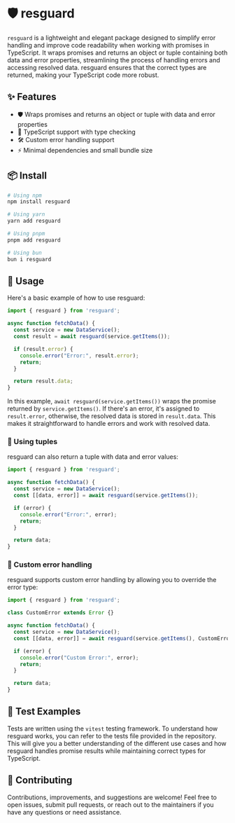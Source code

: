 # 🛡️ resguard

`resguard` is a lightweight and elegant package designed to simplify error handling and improve code readability when working with promises in TypeScript. It wraps promises and returns an object or tuple containing both data and error properties, streamlining the process of handling errors and accessing resolved data. resguard ensures that the correct types are returned, making your TypeScript code more robust.

## ✨ Features

- 🛡 Wraps promises and returns an object or tuple with data and error properties
- 🎯 TypeScript support with type checking
- 🛠️ Custom error handling support
- ⚡ Minimal dependencies and small bundle size

## 📦 Install

```bash
# Using npm
npm install resguard

# Using yarn
yarn add resguard

# Using pnpm
pnpm add resguard

# Using bun
bun i resguard
```

## 🚀 Usage

Here's a basic example of how to use resguard:

```javascript
import { resguard } from 'resguard';

async function fetchData() {
  const service = new DataService();
  const result = await resguard(service.getItems());

  if (result.error) {
    console.error("Error:", result.error);
    return;
  }

  return result.data;
}
```

In this example, `await resguard(service.getItems())` wraps the promise returned by `service.getItems()`. If there's an error, it's assigned to `result.error`, otherwise, the resolved data is stored in `result.data`. This makes it straightforward to handle errors and work with resolved data.

### 🧩 Using tuples

resguard can also return a tuple with data and error values:

```javascript
import { resguard } from 'resguard';

async function fetchData() {
  const service = new DataService();
  const [[data, error]] = await resguard(service.getItems());

  if (error) {
    console.error("Error:", error);
    return;
  }

  return data;
}
```

### 🎨 Custom error handling

resguard supports custom error handling by allowing you to override the error type:

```javascript
import { resguard } from 'resguard';

class CustomError extends Error {}

async function fetchData() {
  const service = new DataService();
  const [[data, error]] = await resguard(service.getItems(), CustomError);

  if (error) {
    console.error("Custom Error:", error);
    return;
  }

  return data;
}
```

## 🔬 Test Examples

Tests are written using the `vitest` testing framework. To understand how resguard works, you can refer to the tests file provided in the repository. This will give you a better understanding of the different use cases and how resguard handles promise results while maintaining correct types for TypeScript.

## 🌟 Contributing

Contributions, improvements, and suggestions are welcome! Feel free to open issues, submit pull requests, or reach out to the maintainers if you have any questions or need assistance.
